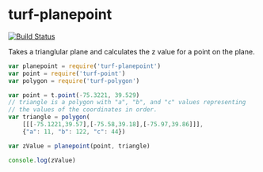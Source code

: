 turf-planepoint
===============
[![Build Status](https://travis-ci.org/Turfjs/turf-planepoint.svg?branch=master)](https://travis-ci.org/Turfjs/turf-planepoint)

Takes a trianglular plane and calculates the z value for a point on the plane.

```javascript
var planepoint = require('turf-planepoint')
var point = require('turf-point')
var polygon = require('turf-polygon')

var point = t.point(-75.3221, 39.529)
// triangle is a polygon with "a", "b", and "c" values representing
// the values of the coordinates in order.
var triangle = polygon(
    [[[-75.1221,39.57],[-75.58,39.18],[-75.97,39.86]]],
    {"a": 11, "b": 122, "c": 44})

var zValue = planepoint(point, triangle)

console.log(zValue)
```